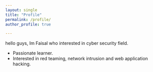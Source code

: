 ```yaml
---
layout: single
title: "Profile"
permalink: /profile/
author_profile: true

---
```


hello guys, Im Faisal who interested in cyber security field.  

- Passionate learner.
- Interested in red teaming, network intrusion and web application hacking.
